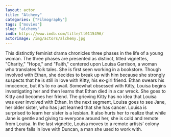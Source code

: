```yaml
---
layout: actor
title: "Alchemy"
categories: ["Filmography"]
tags: ["movies"]
slug: "alchemy"
imdb: https://www.imdb.com/title/tt0115496/
actorimage: /img/actors/alchemy.jpg
---
```


This distinctly feminist drama chronicles three phases in the life of a young woman. The three phases are presented as distinct, titled vignettes, "Charity," "Hope," and "Faith," centered upon Louisa Garrison, a woman who translates folk tales. She is first seen working in a bookstore. Though involved with Ethan, she decides to break up with him because she strongly suspects that he is still in love with Kitty, his ex-girl friend. Ethan swears his innocence, but it's to no avail. Somewhat obsessed with Kitty, Louisa begins investigating her and then learns that Ethan died in a car wreck. She goes to Kitty and becomes her friend. The grieving Kitty has no idea that Louisa was ever involved with Ethan. In the next segment, Louisa goes to see Jane, her older sister, who has just learned that she has cancer. Louisa is surprised to learn her sister is a lesbian. It also hurts her to realize that while Jane is gentle and giving to everyone around her, she is cold and remote from Louisa. In the last vignette, Louisa moves to a remote artists' colony and there falls in love with Duncan, a man she used to work with.
